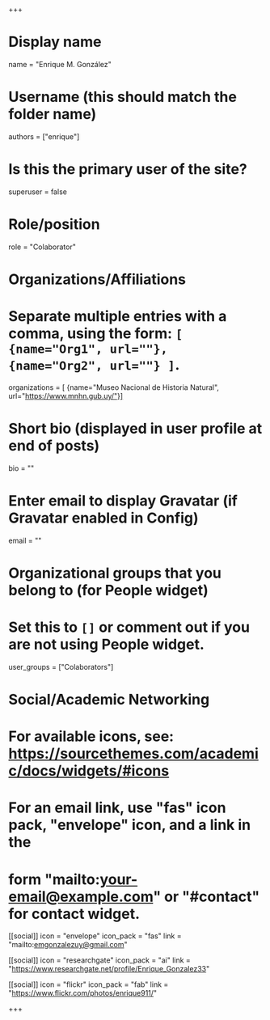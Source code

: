 +++
# Display name
name = "Enrique M. González"

# Username (this should match the folder name)
authors = ["enrique"]

# Is this the primary user of the site?
superuser = false

# Role/position
role = "Colaborator"

# Organizations/Affiliations
#   Separate multiple entries with a comma, using the form: `[ {name="Org1", url=""}, {name="Org2", url=""} ]`.
organizations = [ {name="Museo Nacional de Historia Natural", url="https://www.mnhn.gub.uy/"}]

# Short bio (displayed in user profile at end of posts)
bio = ""

# Enter email to display Gravatar (if Gravatar enabled in Config)
email = ""


# Organizational groups that you belong to (for People widget)
#   Set this to `[]` or comment out if you are not using People widget.
user_groups = ["Colaborators"]

# Social/Academic Networking
# For available icons, see: https://sourcethemes.com/academic/docs/widgets/#icons
#   For an email link, use "fas" icon pack, "envelope" icon, and a link in the
#   form "mailto:your-email@example.com" or "#contact" for contact widget.

[[social]]
  icon = "envelope"
  icon_pack = "fas"
  link = "mailto:emgonzalezuy@gmail.com"

[[social]]
  icon = "researchgate"
  icon_pack = "ai"
  link = "https://www.researchgate.net/profile/Enrique_Gonzalez33"
  
[[social]]
  icon = "flickr"
  icon_pack = "fab"
  link = "https://www.flickr.com/photos/enrique911/"

+++

